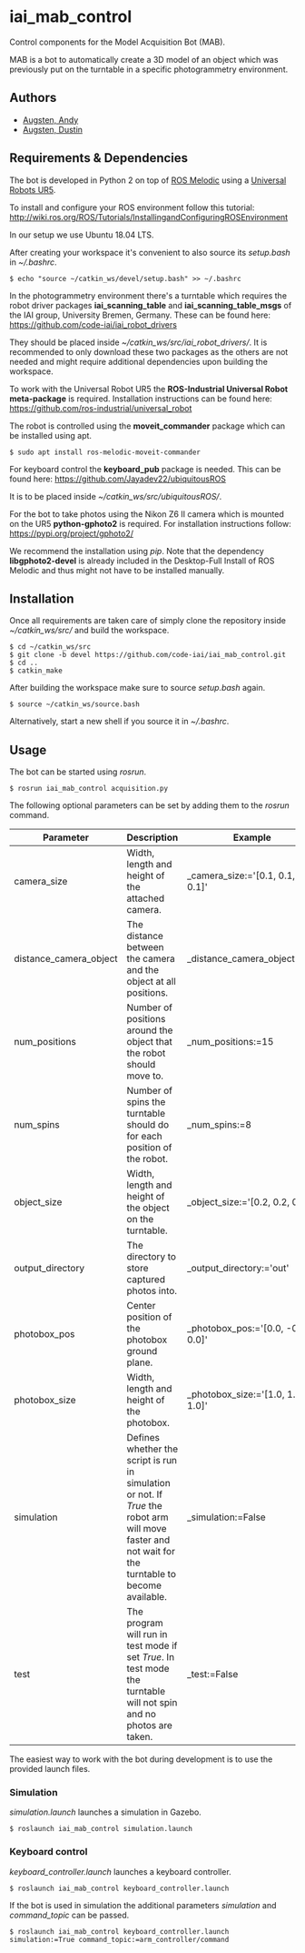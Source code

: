 # iai_mab_control

Control components for the Model Acquisition Bot (MAB).

MAB is a bot to automatically create a 3D model of an object which was previously put on the turntable in a specific photogrammetry environment.

## Authors

- [Augsten, Andy](mailto:a.augsten@uni-bremen.de)
- [Augsten, Dustin](mailto:augsten@uni-bremen.de)

## Requirements & Dependencies

The bot is developed in Python 2 on top of [ROS Melodic](http://wiki.ros.org/melodic) using a [Universal Robots UR5](https://www.universal-robots.com/products/ur5-robot/).

To install and configure your ROS environment follow this tutorial: http://wiki.ros.org/ROS/Tutorials/InstallingandConfiguringROSEnvironment

In our setup we use Ubuntu 18.04 LTS.

After creating your workspace it's convenient to also source its _setup.bash_ in _~/.bashrc_.

```
$ echo "source ~/catkin_ws/devel/setup.bash" >> ~/.bashrc
```

In the photogrammetry environment there's a turntable which requires the robot driver packages **iai_scanning_table** and **iai_scanning_table_msgs** of the IAI group, University Bremen, Germany. These can be found here: https://github.com/code-iai/iai_robot_drivers

They should be placed inside _~/catkin_ws/src/iai_robot_drivers/_. It is recommended to only download these two packages as the others are not needed and might require additional dependencies upon building the workspace.

To work with the Universal Robot UR5 the **ROS-Industrial Universal Robot meta-package** is required. Installation instructions can be found here: https://github.com/ros-industrial/universal_robot

The robot is controlled using the **moveit_commander** package which can be installed using apt.

```
$ sudo apt install ros-melodic-moveit-commander
```

For keyboard control the **keyboard_pub** package is needed. This can be found here: https://github.com/Jayadev22/ubiquitousROS

It is to be placed inside _~/catkin_ws/src/ubiquitousROS/_.

For the bot to take photos using the Nikon Z6 II camera which is mounted on the UR5 **python-gphoto2** is required. For installation instructions follow: https://pypi.org/project/gphoto2/

We recommend the installation using _pip_. Note that the dependency **libgphoto2-devel** is already included in the Desktop-Full Install of ROS Melodic and thus might not have to be installed manually.

## Installation

Once all requirements are taken care of simply clone the repository inside _~/catkin_ws/src/_ and build the workspace.

```
$ cd ~/catkin_ws/src
$ git clone -b devel https://github.com/code-iai/iai_mab_control.git
$ cd ..
$ catkin_make
```

After building the workspace make sure to source _setup.bash_ again.

```
$ source ~/catkin_ws/source.bash
```

Alternatively, start a new shell if you source it in _~/.bashrc_.

## Usage

The bot can be started using _rosrun_.

```
$ rosrun iai_mab_control acquisition.py
```

The following optional parameters can be set by adding them to the _rosrun_ command.

| Parameter              | Description                                                                                                                                          | Example                           |
|------------------------|------------------------------------------------------------------------------------------------------------------------------------------------------|-----------------------------------|
| camera_size            | Width, length and height of the attached camera.                                                                                                     | _camera_size:='[0.1, 0.1, 0.1]'   |
| distance_camera_object | The distance between the camera and the object at all positions.                                                                                     | _distance_camera_object:=0.2      |
| num_positions          | Number of positions around the object that the robot should move to.                                                                                 | _num_positions:=15                |
| num_spins              | Number of spins the turntable should do for each position of the robot.                                                                              | _num_spins:=8                     |
| object_size            | Width, length and height of the object on the turntable.                                                                                             | _object_size:='[0.2, 0.2, 0.2]'   |
| output_directory       | The directory to store captured photos into.                                                                                                         | _output_directory:='out'          |
| photobox_pos           | Center position of the photobox ground plane.                                                                                                        | _photobox_pos:='[0.0, -0.7, 0.0]' |
| photobox_size          | Width, length and height of the photobox.                                                                                                            | _photobox_size:='[1.0, 1.0, 1.0]' |
| simulation             | Defines whether the script is run in simulation or not. If _True_ the robot arm will move faster and not wait for the turntable to become available. | _simulation:=False                |
| test                   | The program will run in test mode if set _True_. In test mode the turntable will not spin and no photos are taken.                                   | _test:=False                      |

The easiest way to work with the bot during development is to use the provided launch files.

### Simulation

_simulation.launch_ launches a simulation in Gazebo.

```
$ roslaunch iai_mab_control simulation.launch
```

### Keyboard control

_keyboard_controller.launch_ launches a keyboard controller.

```
$ roslaunch iai_mab_control keyboard_controller.launch
```

If the bot is used in simulation the additional parameters _simulation_ and _command_topic_ can be passed.

```
$ roslaunch iai_mab_control keyboard_controller.launch simulation:=True command_topic:=arm_controller/command
```
